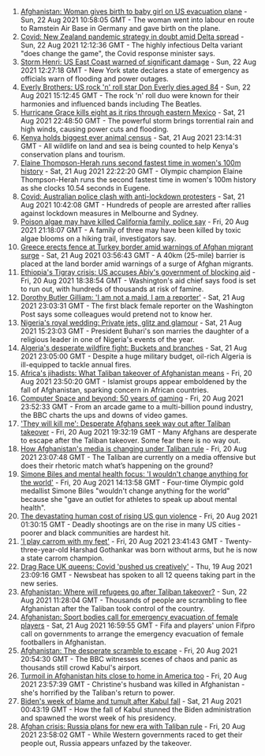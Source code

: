 1. [Afghanistan: Woman gives birth to baby girl on US evacuation plane](https://www.bbc.co.uk/news/world-asia-58297893) - Sun, 22 Aug 2021 10:58:05 GMT - The woman went into labour en route to Ramstein Air Base in Germany and gave birth on the plane.
2. [Covid: New Zealand pandemic strategy in doubt amid Delta spread](https://www.bbc.co.uk/news/world-asia-58297895) - Sun, 22 Aug 2021 12:12:36 GMT - The highly infectious Delta variant "does change the game", the Covid response minister says.
3. [Storm Henri: US East Coast warned of significant damage](https://www.bbc.co.uk/news/world-us-canada-58294809) - Sun, 22 Aug 2021 12:27:18 GMT - New York state declares a state of emergency as officials warn of flooding and power outages.
4. [Everly Brothers: US rock 'n' roll star Don Everly dies aged 84](https://www.bbc.co.uk/news/world-us-canada-58297621) - Sun, 22 Aug 2021 15:12:45 GMT - The rock 'n' roll duo were known for their harmonies and influenced bands including The Beatles.
5. [Hurricane Grace kills eight as it rips through eastern Mexico](https://www.bbc.co.uk/news/world-latin-america-58295511) - Sat, 21 Aug 2021 22:48:50 GMT - The powerful storm brings torrential rain and high winds, causing power cuts and flooding.
6. [Kenya holds biggest ever animal census](https://www.bbc.co.uk/news/world-africa-58281212) - Sat, 21 Aug 2021 23:14:31 GMT - All wildlife on land and sea is being counted to help Kenya's conservation plans and tourism.
7. [Elaine Thompson-Herah runs second fastest time in women's 100m history](https://www.bbc.co.uk/sport/athletics/58295310) - Sat, 21 Aug 2021 22:22:20 GMT - Olympic champion Elaine Thompson-Herah runs the second fastest time in women's 100m history as she clocks 10.54 seconds in Eugene.
8. [Covid: Australian police clash with anti-lockdown protesters](https://www.bbc.co.uk/news/world-australia-58291873) - Sat, 21 Aug 2021 10:42:08 GMT - Hundreds of people are arrested after rallies against lockdown measures in Melbourne and Sydney.
9. [Poison algae may have killed California family, police say](https://www.bbc.co.uk/news/world-us-canada-58288482) - Fri, 20 Aug 2021 21:18:07 GMT - A family of three may have been killed by toxic algae blooms on a hiking trail, investigators say.
10. [Greece erects fence at Turkey border amid warnings of Afghan migrant surge](https://www.bbc.co.uk/news/world-europe-58289893) - Sat, 21 Aug 2021 03:56:43 GMT - A 40km (25-mile) barrier is placed at the land border amid warnings of a surge of Afghan migrants.
11. [Ethiopia's Tigray crisis: US accuses Abiy's government of blocking aid](https://www.bbc.co.uk/news/world-africa-58279442) - Fri, 20 Aug 2021 18:38:54 GMT - Washington's aid chief says food is set to run out, with hundreds of thousands at risk of famine.
12. [Dorothy Butler Gilliam: 'I am not a maid, I am a reporter'](https://www.bbc.co.uk/news/stories-58259503) - Sat, 21 Aug 2021 23:03:31 GMT - The first black female reporter on the Washington Post says some colleagues would pretend not to know her.
13. [Nigeria's royal wedding: Private jets, glitz and glamour](https://www.bbc.co.uk/news/world-africa-58291132) - Sat, 21 Aug 2021 15:23:03 GMT - President Buhari's son marries the daughter of a religious leader in one of Nigeria's events of the year.
14. [Algeria's desperate wildfire fight: Buckets and branches](https://www.bbc.co.uk/news/world-africa-58269789) - Sat, 21 Aug 2021 23:05:00 GMT - Despite a huge military budget, oil-rich Algeria is ill-equipped to tackle annual fires.
15. [Africa's jihadists: What Taliban takeover of Afghanistan means](https://www.bbc.co.uk/news/world-africa-58279439) - Fri, 20 Aug 2021 23:50:20 GMT - Islamist groups appear emboldened by the fall of Afghanistan, sparking concern in African countries.
16. [Computer Space and beyond: 50 years of gaming](https://www.bbc.co.uk/news/technology-58281812) - Fri, 20 Aug 2021 23:52:33 GMT - From an arcade game to a multi-billion pound industry, the BBC charts the ups and downs of video games.
17. ['They will kill me': Desperate Afghans seek way out after Taliban takeover](https://www.bbc.co.uk/news/world-asia-58286372) - Fri, 20 Aug 2021 19:32:19 GMT - Many Afghans are desperate to escape after the Taliban takeover. Some fear there is no way out.
18. [How Afghanistan's media is changing under Taliban rule](https://www.bbc.co.uk/news/world-asia-58273011) - Fri, 20 Aug 2021 23:07:48 GMT - The Taliban are currently on a media offensive but does their rhetoric match what’s happening on the ground?
19. [Simone Biles and mental health focus: 'I wouldn't change anything for the world'](https://www.bbc.co.uk/sport/av/gymnastics/58284865) - Fri, 20 Aug 2021 14:13:58 GMT - Four-time Olympic gold medallist Simone Biles "wouldn't change anything for the world" because she "gave an outlet for athletes to speak up about mental health".
20. [The devastating human cost of rising US gun violence](https://www.bbc.co.uk/news/world-us-canada-58207384) - Fri, 20 Aug 2021 01:30:15 GMT - Deadly shootings are on the rise in many US cities - poorer and black communities are hardest hit.
21. ['I play carrom with my feet'](https://www.bbc.co.uk/news/world-asia-india-58265853) - Fri, 20 Aug 2021 23:41:43 GMT - Twenty-three-year-old Harshad Gothankar was born without arms, but he is now a state carrom champion.
22. [Drag Race UK queens: Covid 'pushed us creatively'](https://www.bbc.co.uk/news/newsbeat-58270184) - Thu, 19 Aug 2021 23:09:16 GMT - Newsbeat has spoken to all 12 queens taking part in the new series.
23. [Afghanistan: Where will refugees go after Taliban takeover?](https://www.bbc.co.uk/news/world-asia-58283177) - Sun, 22 Aug 2021 11:28:04 GMT - Thousands of people are scrambling to flee Afghanistan after the Taliban took control of the country.
24. [Afghanistan: Sport bodies call for emergency evacuation of female players](https://www.bbc.co.uk/sport/football/58284092) - Sat, 21 Aug 2021 16:59:55 GMT - Fifa and players' union Fifpro call on governments to arrange the emergency evacuation of female footballers in Afghanistan.
25. [Afghanistan: The desperate scramble to escape](https://www.bbc.co.uk/news/world-asia-58286000) - Fri, 20 Aug 2021 20:54:30 GMT - The BBC witnesses scenes of chaos and panic as thousands still crowd Kabul's airport.
26. [Turmoil in Afghanistan hits close to home in America too](https://www.bbc.co.uk/news/world-us-canada-58288575) - Fri, 20 Aug 2021 23:57:39 GMT - Christine's husband was killed in Afghanistan - she's horrified by the Taliban's return to power.
27. [Biden's week of blame and tumult after Kabul fall](https://www.bbc.co.uk/news/world-us-canada-58286766) - Sat, 21 Aug 2021 00:43:19 GMT - How the fall of Kabul stunned the Biden administration and spawned the worst week of his presidency.
28. [Afghan crisis: Russia plans for new era with Taliban rule](https://www.bbc.co.uk/news/world-europe-58265934) - Fri, 20 Aug 2021 23:58:02 GMT - While Western governments raced to get their people out, Russia appears unfazed by the takeover.
